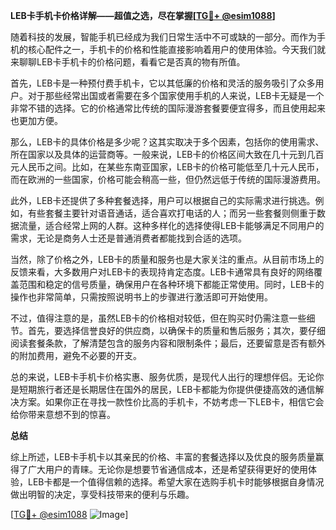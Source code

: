 **LEB卡手机卡价格详解——超值之选，尽在掌握[[TG💪+ @esim1088](https://t.me/s/esim1088)]**

随着科技的发展，智能手机已经成为我们日常生活中不可或缺的一部分。而作为手机的核心配件之一，手机卡的价格和性能直接影响着用户的使用体验。今天我们就来聊聊LEB卡手机卡的价格问题，看看它是否真的物有所值。

首先，LEB卡是一种预付费手机卡，它以其低廉的价格和灵活的服务吸引了众多用户。对于那些经常出国或者需要在多个国家使用手机的人来说，LEB卡无疑是一个非常不错的选择。它的价格通常比传统的国际漫游套餐要便宜得多，而且使用起来也更加方便。

那么，LEB卡的具体价格是多少呢？这其实取决于多个因素，包括你的使用需求、所在国家以及具体的运营商等。一般来说，LEB卡的价格区间大致在几十元到几百元人民币之间。比如，在某些东南亚国家，LEB卡的价格可能低至几十元人民币，而在欧洲的一些国家，价格可能会稍高一些，但仍然远低于传统的国际漫游费用。

此外，LEB卡还提供了多种套餐选择，用户可以根据自己的实际需求进行挑选。例如，有些套餐主要针对语音通话，适合喜欢打电话的人；而另一些套餐则侧重于数据流量，适合经常上网的人群。这种多样化的选择使得LEB卡能够满足不同用户的需求，无论是商务人士还是普通消费者都能找到合适的选项。

当然，除了价格之外，LEB卡的质量和服务也是大家关注的重点。从目前市场上的反馈来看，大多数用户对LEB卡的表现持肯定态度。LEB卡通常具有良好的网络覆盖范围和稳定的信号质量，确保用户在各种环境下都能正常使用。同时，LEB卡的操作也非常简单，只需按照说明书上的步骤进行激活即可开始使用。

不过，值得注意的是，虽然LEB卡的价格相对较低，但在购买时仍需注意一些细节。首先，要选择信誉良好的供应商，以确保卡的质量和售后服务；其次，要仔细阅读套餐条款，了解清楚包含的服务内容和限制条件；最后，还要留意是否有额外的附加费用，避免不必要的开支。

总的来说，LEB卡手机卡价格实惠、服务优质，是现代人出行的理想伴侣。无论你是短期旅行者还是长期居住在国外的居民，LEB卡都能为你提供便捷高效的通信解决方案。如果你正在寻找一款性价比高的手机卡，不妨考虑一下LEB卡，相信它会给你带来意想不到的惊喜。

**总结**

综上所述，LEB卡手机卡以其亲民的价格、丰富的套餐选择以及优良的服务质量赢得了广大用户的青睐。无论你是想要节省通信成本，还是希望获得更好的使用体验，LEB卡都是一个值得信赖的选择。希望大家在选购手机卡时能够根据自身情况做出明智的决定，享受科技带来的便利与乐趣。

[[TG💪+ @esim1088](https://t.me/s/esim1088) ![Image](https://i.postimg.cc/4NQfJmqS/Snipaste-2025-05-13-00-14-12.png)]